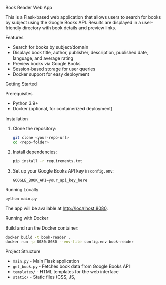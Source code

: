  Book Reader Web App

This is a Flask-based web application that allows users to search for books by subject using the Google Books API. Results are displayed in a user-friendly directory with book details and preview links.

 Features

- Search for books by subject/domain
- Displays book title, author, publisher, description, published date, language, and average rating
- Preview books via Google Books
- Session-based storage for user queries
- Docker support for easy deployment

Getting Started

 Prerequisites

- Python 3.9+
- Docker (optional, for containerized deployment)

 Installation

1. Clone the repository:
   ```sh
   git clone <your-repo-url>
   cd <repo-folder>
   ```

2. Install dependencies:
   ```sh
   pip install -r requirements.txt
   ```

3. Set up your Google Books API key in `config.env`:
   ```
   GOOGLE_BOOK_API=your_api_key_here
   ```

 Running Locally

```sh
python main.py
```
The app will be available at [http://localhost:8080](http://localhost:8080).

 Running with Docker

Build and run the Docker container:
```sh
docker build -t book-reader .
docker run -p 8080:8080 --env-file config.env book-reader
```

Project Structure

- `main.py` - Main Flask application
- `get_book.py` - Fetches book data from Google Books API
- `templates/` - HTML templates for the web interface
- `static/` - Static files (CSS, JS,
